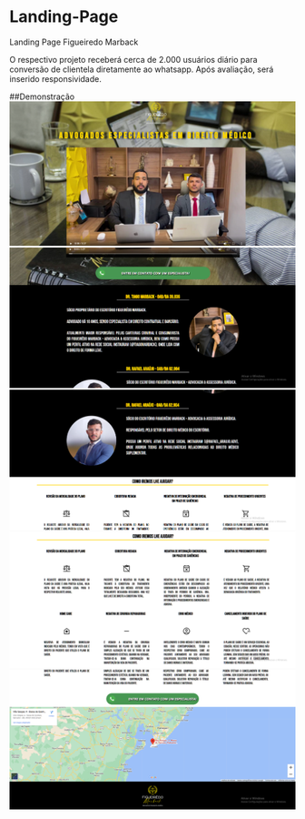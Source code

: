 # Landing-Page
Landing Page Figueiredo Marback


O respectivo projeto receberá cerca de 2.000 usuários diário para conversão de clientela diretamente ao whatsapp.
Após avaliação, será inserido responsividade.

##Demonstração 
![apresentacao1](./Landig%20Page%20Marback/landing-page-p1.PNG)
![apresentacao2](./Landig%20Page%20Marback/landing-page-p2.PNG)
![apresentacao3](./Landig%20Page%20Marback/landing-page-p3.PNG)
![apresentacao4](./Landig%20Page%20Marback/landing-page-p4.PNG)
![apresentacao5](./Landig%20Page%20Marback/landing-page-p5.PNG)


